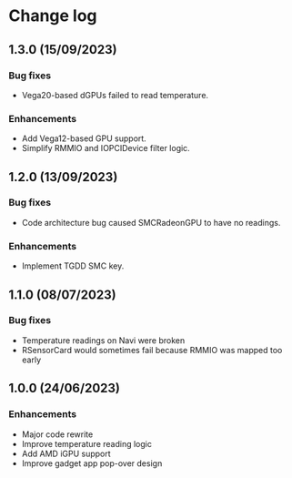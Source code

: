 # Change log

## 1.3.0 (15/09/2023)

### Bug fixes

- Vega20-based dGPUs failed to read temperature.

### Enhancements

- Add Vega12-based GPU support.
- Simplify RMMIO and IOPCIDevice filter logic.

## 1.2.0 (13/09/2023)

### Bug fixes

- Code architecture bug caused SMCRadeonGPU to have no readings.

### Enhancements

- Implement TGDD SMC key.

## 1.1.0 (08/07/2023)

### Bug fixes

- Temperature readings on Navi were broken
- RSensorCard would sometimes fail because RMMIO was mapped too early

## 1.0.0 (24/06/2023)

### Enhancements

- Major code rewrite
- Improve temperature reading logic
- Add AMD iGPU support
- Improve gadget app pop-over design
